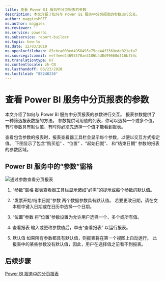 ```yaml
---
title: 查看 Power BI 服务中分页报表的参数
description: 本文介绍了如何与 Power BI 服务中分页报表的参数进行交互。
author: maggiesMSFT
ms.author: maggies
ms.reviewer: ''
ms.service: powerbi
ms.subservice: report-builder
ms.topic: how-to
ms.date: 12/03/2019
ms.openlocfilehash: 85cbca003ed4950495e75ce44f3368ede021afa7
ms.sourcegitcommit: eef4eee24695570ae3186b4d8d99660df16bf54c
ms.translationtype: HT
ms.contentlocale: zh-CN
ms.lasthandoff: 06/23/2020
ms.locfileid: "85240230"
---
```

# <a name="view-parameters-for-paginated-reports-in-the-power-bi-service"></a>查看 Power BI 服务中分页报表的参数

本文介绍了如何与 Power BI 服务中分页报表的参数进行交互。  报表参数提供了一种筛选报表数据的方法。 参数提供可用值的列表，你可以选择一个或多个值。 有时参数具有默认值，有时你必须先选择一个值才能看到报表。  

查看包含参数的报表时，报表查看器工具栏会显示每个参数，以便以交互方式指定值。 下图显示了包含“购买组”  、“位置”  、“起始日期”、  和“结束日期”  参数的报表的参数区域。  

## <a name="parameters-pane-in-the-power-bi-service"></a>Power BI 服务中的“参数”窗格

![通过参数查看分页报表](media/paginated-reports-view-parameters/power-bi-paginated-view-parameters.png)
  
1.  “参数”窗格  报表查看器工具栏显示诸如“必需”的提示或每个参数的默认值。    
  
2.  “发票开始/结束日期”参数  两个数据参数具有默认值。 若要更改日期，请在文本框中键入日期或在日历中选择一个日期。  
  
3.  “位置”参数  将“位置”参数设置为允许用户选择一个、多个或所有值。 
  
4.  查看报表  输入或更改参数值后，单击“查看报表”  以运行报表。 

5. 默认值  如果所有参数都具有默认值，则报表将在第一个视图上自动运行。 此报表中的某些参数没有默认值，因此，用户在选择值之前看不到报表。  

## <a name="next-steps"></a>后续步骤

[Power BI 服务中的分页报表](end-user-paginated-report.md)
